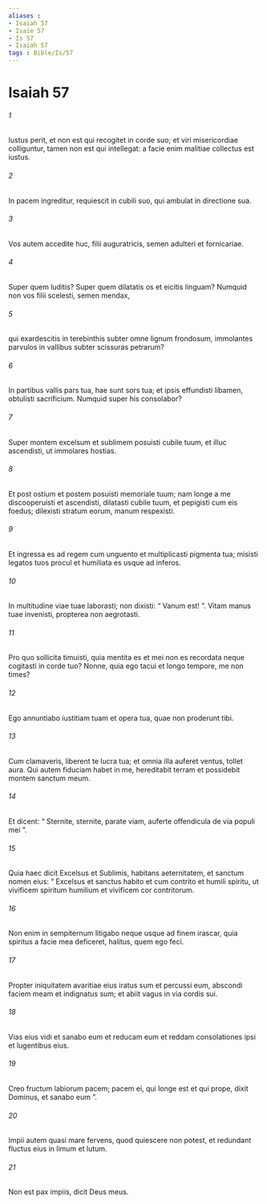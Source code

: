 ```yaml
---
aliases : 
- Isaiah 57
- Isaïe 57
- Is 57
- Isaiah 57
tags : Bible/Is/57
---
```


# Isaiah 57

###### 1
Iustus perit, et non est qui recogitet in corde suo; et viri misericordiae colliguntur, tamen non est qui intellegat: a facie enim malitiae collectus est iustus.
###### 2
In pacem ingreditur, requiescit in cubili suo, qui ambulat in directione sua.
###### 3
Vos autem accedite huc, filii auguratricis, semen adulteri et fornicariae.
###### 4
Super quem luditis? Super quem dilatatis os et eicitis linguam? Numquid non vos filii scelesti, semen mendax,
###### 5
qui exardescitis in terebinthis subter omne lignum frondosum, immolantes parvulos in vallibus subter scissuras petrarum?
###### 6
In partibus vallis pars tua, hae sunt sors tua; et ipsis effundisti libamen, obtulisti sacrificium. Numquid super his consolabor?
###### 7
Super montem excelsum et sublimem posuisti cubile tuum, et illuc ascendisti, ut immolares hostias.
###### 8
Et post ostium et postem posuisti memoriale tuum; nam longe a me discooperuisti et ascendisti, dilatasti cubile tuum, et pepigisti cum eis foedus; dilexisti stratum eorum, manum respexisti.
###### 9
Et ingressa es ad regem cum unguento et multiplicasti pigmenta tua; misisti legatos tuos procul et humiliata es usque ad inferos.
###### 10
In multitudine viae tuae laborasti; non dixisti: “ Vanum est! ”. Vitam manus tuae invenisti, propterea non aegrotasti.
###### 11
Pro quo sollicita timuisti, quia mentita es et mei non es recordata neque cogitasti in corde tuo? Nonne, quia ego tacui et longo tempore, me non times?
###### 12
Ego annuntiabo iustitiam tuam et opera tua, quae non proderunt tibi.
###### 13
Cum clamaveris, liberent te lucra tua; et omnia illa auferet ventus, tollet aura. Qui autem fiduciam habet in me, hereditabit terram et possidebit montem sanctum meum.
###### 14
Et dicent: “ Sternite, sternite, parate viam, auferte offendicula de via populi mei ”.
###### 15
Quia haec dicit Excelsus et Sublimis, habitans aeternitatem, et sanctum nomen eius: “ Excelsus et sanctus habito et cum contrito et humili spiritu, ut vivificem spiritum humilium et vivificem cor contritorum.
###### 16
Non enim in sempiternum litigabo neque usque ad finem irascar, quia spiritus a facie mea deficeret, halitus, quem ego feci.
###### 17
Propter iniquitatem avaritiae eius iratus sum et percussi eum, abscondi faciem meam et indignatus sum; et abiit vagus in via cordis sui.
###### 18
Vias eius vidi et sanabo eum et reducam eum et reddam consolationes ipsi et lugentibus eius.
###### 19
Creo fructum labiorum pacem; pacem ei, qui longe est et qui prope, dixit Dominus, et sanabo eum ”.
###### 20
Impii autem quasi mare fervens, quod quiescere non potest, et redundant fluctus eius in limum et lutum.
###### 21
Non est pax impiis, dicit Deus meus.
